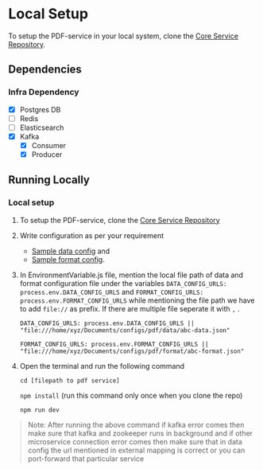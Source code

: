 # Local Setup

To setup the PDF-service in your local system, clone the [Core Service Repository](https://github.com/upyog/UPYOG/tree/master/core-services).

## Dependencies

### Infra Dependency

- [x] Postgres DB
- [ ] Redis
- [ ] Elasticsearch
- [x] Kafka
  - [x] Consumer
  - [x] Producer

## Running Locally

### Local setup
1. To setup the PDF-service, clone the [Core Service Repository](https://github.com/upyog/UPYOG/tree/master/core-services)
2. Write configuration as per your requirement 
   - [Sample data config](https://raw.githubusercontent.com/upyog/upyog-configs/master/configs/pdf-service/data-config/tl-receipt.json) and 
   - [Sample format config](https://raw.githubusercontent.com/upyog/upyog-configs/master/configs/pdf-service/data-config/tl-receipt.json). 
3. In EnvironmentVariable.js file, mention the local file path of data and format configuration file under the variables `DATA_CONFIG_URLS: process.env.DATA_CONFIG_URLS`  and `FORMAT_CONFIG_URLS: process.env.FORMAT_CONFIG_URLS` while mentioning the  file path we have to add `file://` as prefix. If there are multiple file seperate it with `,` .
    
    `DATA_CONFIG_URLS: process.env.DATA_CONFIG_URLS || "file:///home/xyz/Documents/configs/pdf/data/abc-data.json"`

     `FORMAT_CONFIG_URLS: process.env.FORMAT_CONFIG_URLS || "file:///home/xyz/Documents/configs/pdf/format/abc-format.json"`

4. Open the terminal and run the following command

    `cd [filepath to pdf service]`
                                                      
    `npm install`             (run this command only once when you clone the repo)
                                                                                                                                                 
    `npm run dev`

> Note: After running the above command if kafka error comes then make sure that kafka and zookeeper runs in background and if other microservice connection error comes then make sure that in data config the url mentioned in external mapping is correct or you can port-forward that particular service
